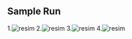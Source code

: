 ## Sample Run ##
1.![resim](https://user-images.githubusercontent.com/68559468/177170743-3c45f8a1-daf2-4b52-9b67-89822bc4315a.png)
2.![resim](https://user-images.githubusercontent.com/68559468/177170799-c9c16f6c-8574-45ad-b77f-3f51c8f4198c.png)
3.![resim](https://user-images.githubusercontent.com/68559468/177170834-140bb1d0-200e-4fe0-8008-c850d1024e16.png)
4.![resim](https://user-images.githubusercontent.com/68559468/177170897-8de664a5-9135-4667-9f63-cddbdeec03d8.png)

